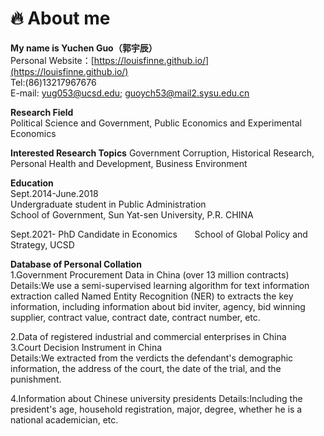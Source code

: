 # 🔥 About me  

**My name is Yuchen Guo（郭宇辰）**  
Personal Website：[https://louisfinne.github.io/](https://louisfinne.github.io/)  
Tel:(86)13217967676  
E-mail: yug053@ucsd.edu; guoych53@mail2.sysu.edu.cn  
  
  **Research Field**  
Political Science and Government, Public Economics and Experimental Economics

  **Interested Research Topics** 
Government Corruption, Historical Research, Personal Health and Development, Business Environment
  
**Education**  
Sept.2014-June.2018  
Undergraduate student in Public Administration &nbsp;&nbsp;&nbsp;&nbsp;&nbsp;                
School of Government, Sun Yat-sen University, P.R. CHINA 

Sept.2021- 
PhD Candidate in Economics  &nbsp;&nbsp;&nbsp;&nbsp;&nbsp;
School of Global Policy and Strategy, UCSD

 **Database of Personal Collation**  
 1.Government Procurement Data in China (over 13 million contracts)  
 Details:We use a semi-supervised learning algorithm for text 
information extraction called Named Entity Recognition (NER) to extracts the key information, including information about bid inviter, agency, bid winning supplier, contract value, contract date, contract number, etc.  

 2.Data of registered industrial and commercial enterprises in China  
 3.Court Decision Instrument in China  
 Details:We extracted from the verdicts the defendant's demographic information, the address of the court, the date of the trial, and the punishment.  
 
 4.Information about Chinese university presidents
 Details:Including the president's age, household registration, major, degree, whether he is a national academician, etc.
